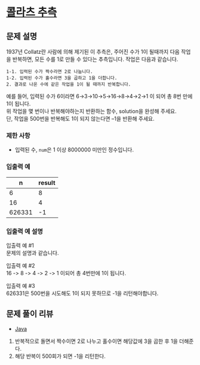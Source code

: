 # [콜라츠 추측](https://programmers.co.kr/learn/courses/30/lessons/12943)

## 문제 설명
1937년 Collatz란 사람에 의해 제기된 이 추측은, 주어진 수가 1이 될때까지 다음 작업을 반복하면, 모든 수를 1로 만들 수 있다는 추측입니다. 작업은 다음과 같습니다.

```
1-1. 입력된 수가 짝수라면 2로 나눕니다. 
1-2. 입력된 수가 홀수라면 3을 곱하고 1을 더합니다.
2. 결과로 나온 수에 같은 작업을 1이 될 때까지 반복합니다.
```

예를 들어, 입력된 수가 6이라면 6→3→10→5→16→8→4→2→1 이 되어 총 8번 만에 1이 됩니다.  
위 작업을 몇 번이나 반복해야하는지 반환하는 함수, solution을 완성해 주세요.  
단, 작업을 500번을 반복해도 1이 되지 않는다면 –1을 반환해 주세요.

### 제한 사항
- 입력된 수, `num`은 1 이상 8000000 미만인 정수입니다.

### 입출력 예
|n|result|
|---|---|
|6|8|
|16|4|
|626331|-1|

### 입출력 예 설명
입출력 예 #1  
문제의 설명과 같습니다.

입출력 예 #2  
16 -> 8 -> 4 -> 2 -> 1 이되어 총 4번만에 1이 됩니다.

입출력 예 #3  
626331은 500번을 시도해도 1이 되지 못하므로 -1을 리턴해야합니다.

## 문제 풀이 리뷰
- [Java](./solution.java)
1. 반복적으로 돌면서 짝수이면 2로 나누고 홀수이면 해당값에 3을 곱한 후 1을 더해준다.
2. 해당 반복이 500회가 되면 -1을 리턴한다.